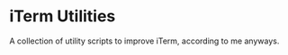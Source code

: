 iTerm Utilities
===============

A collection of utility scripts to improve iTerm, according to me anyways.
